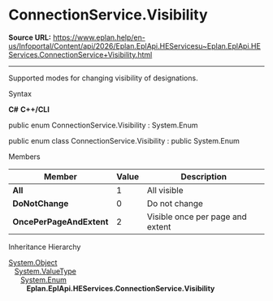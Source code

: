 # ConnectionService.Visibility

**Source URL:** https://www.eplan.help/en-us/Infoportal/Content/api/2026/Eplan.EplApi.HEServicesu~Eplan.EplApi.HEServices.ConnectionService+Visibility.html

---

Supported modes for changing visibility of designations.

Syntax

**C#**
**C++/CLI**


public enum ConnectionService.Visibility : System.Enum

public enum class ConnectionService.Visibility : public System.Enum


Members

| Member | Value | Description |
| --- | --- | --- |
| **All** | 1 | All visible |
| **DoNotChange** | 0 | Do not change |
| **OncePerPageAndExtent** | 2 | Visible once per page and extent |

Inheritance Hierarchy

[System.Object](#)  
   [System.ValueType](#)  
      [System.Enum](#)  
         **Eplan.EplApi.HEServices.ConnectionService.Visibility**
